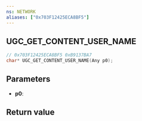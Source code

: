 ```yaml
---
ns: NETWORK
aliases: ["0x703F12425ECA8BF5"]
---
```

## UGC_GET_CONTENT_USER_NAME

```c
// 0x703F12425ECA8BF5 0xB9137BA7
char* UGC_GET_CONTENT_USER_NAME(Any p0);
```

## Parameters
* **p0**: 

## Return value
